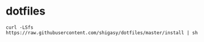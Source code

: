# dotfiles
```
curl -LSfs https://raw.githubusercontent.com/shigasy/dotfiles/master/install | sh
```
